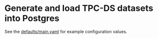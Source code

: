 # Generate and load TPC-DS datasets into Postgres

See the [defaults/main.yaml](defaults/main.yaml) for example configuration
values.
